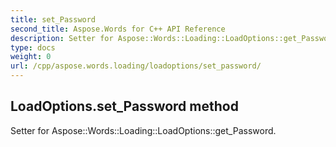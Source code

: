 ```yaml
---
title: set_Password
second_title: Aspose.Words for C++ API Reference
description: Setter for Aspose::Words::Loading::LoadOptions::get_Password. 
type: docs
weight: 0
url: /cpp/aspose.words.loading/loadoptions/set_password/
---
```

## LoadOptions.set_Password method


Setter for Aspose::Words::Loading::LoadOptions::get_Password. 

